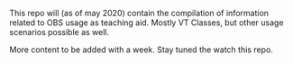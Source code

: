 This repo will (as of may 2020) contain the compilation of information related to OBS usage as teaching aid.
Mostly VT Classes, but other usage scenarios possible as well.

More content to be added with a week. Stay tuned the watch this repo.
